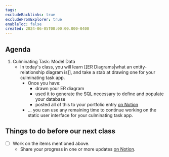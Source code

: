 ```yaml
---
tags:
excludeBacklinks: true
excludeFromExplorer: true
enableToc: false
created: 2024-06-05T00:00:00.000-0400
---
```

## Agenda

1. Culminating Task: Model Data
	- In today's class, you will learn [[ER Diagrams|what an entity-relationship diagram is]], and take a stab at drawing one for your culminating task app.
		- Once you have:
			- drawn your ER diagram
			- used it to generate the SQL necessary to define and populate your database
			- posted all of this to your portfolio entry [on Notion](https://notion.so)
		- ... you can use any remaining time to continue working on the static user interface for your culminating task app.

## Things to do before our next class
- [ ] Work on the items mentioned above.
	- Share your progress in one or more updates [on Notion](https://notion.so).